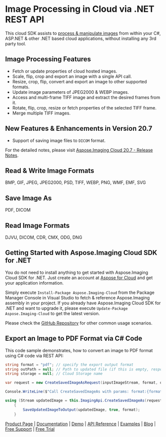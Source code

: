 # Image Processing in Cloud via .NET REST API

This cloud SDK assists to [process & manipulate images](https://products.aspose.cloud/imaging/net) from within your C#, ASP.NET & other .NET based cloud applications, without installing any 3rd party tool.

## Image Processing Features

- Fetch or update properties of cloud hosted images.
- Scale, flip, crop and export an image with a single API call.
- Resize, crop, flip, convert and export an image to other supported formats.
- Update image parameters of JPEG2000 & WEBP images.
- Access and multi-frame TIFF image and extract the desired frames from it.
- Rotate, flip, crop, resize or fetch properties of the selected TIFF frame.
- Merge multiple TIFF images.

## New Features & Enhancements in Version 20.7

- Support of saving image files to `DICOM` format.

For the detailed notes, please visit [Aspose.Imaging Cloud 20.7 - Release Notes](https://docs.aspose.cloud/display/imagingcloud/Aspose.Imaging+Cloud+20.7+-+Release+Notes).

## Read & Write Image Formats

BMP, GIF, JPEG, JPEG2000, PSD, TIFF, WEBP, PNG, WMF, EMF, SVG

## Save Image As

PDF, DICOM

## Read Image Formats

DJVU, DICOM, CDR, CMX, ODG, DNG

## Getting Started with Aspose.Imaging Cloud SDK for .NET

You do not need to install anything to get started with Aspose.Imaging Cloud SDK for .NET. Just create an account at [Aspose for Cloud](https://dashboard.aspose.cloud/#/apps) and get your application information.

Simply execute `Install-Package Aspose.Imaging-Cloud` from the Package Manager Console in Visual Studio to fetch & reference Aspose.Imaging assembly in your project. If you already have Aspose.Imaging Cloud SDK for .NET and want to upgrade it, please execute `Update-Package Aspose.Imaging-Cloud` to get the latest version.

Please check the [GitHub Repository](https://github.com/aspose-imaging-cloud/aspose-imaging-cloud-dotnet) for other common usage scenarios.

## Export an Image to PDF Format via C# Code

This code sample demonstrates, how to convert an image to PDF format using C# code via REST API:

```csharp
string format = "pdf"; // specify the export output format
string outPath = null; // Path to updated file (if this is empty, response contains streamed image)
string storage = null; // Cloud Storage name

var request = new CreateSavedImageAsRequest(inputImageStream, format, outPath, storage);

Console.WriteLine($"Call CreateSavedImageAs with params: format:{format}");

using (Stream updatedImage = this.ImagingApi.CreateSavedImageAs(request))
    {
        SaveUpdatedImageToOutput(updatedImage, true, format);
    }
```

[Product Page](https://products.aspose.cloud/imaging/net) | [Documentation](https://docs.aspose.cloud/display/imagingcloud/Home) | [Demo](https://products.aspose.app/imaging/family) | [API Reference](https://apireference.aspose.cloud/imaging/) | [Examples](https://github.com/aspose-imaging-cloud/aspose-imaging-cloud-dotnet) | [Blog](https://blog.aspose.cloud/category/imaging/) | [Free Support](https://forum.aspose.cloud/c/imaging) | [Free Trial](https://dashboard.aspose.cloud/#/apps)
